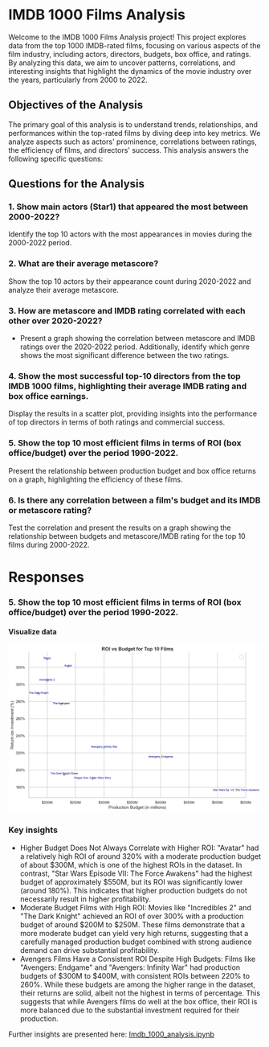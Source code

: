 # IMDB 1000 Films Analysis
Welcome to the IMDB 1000 Films Analysis project! This project explores data from the top 1000 IMDB-rated films, focusing on various aspects of the film industry, including actors, directors, budgets, box office, and ratings. By analyzing this data, we aim to uncover patterns, correlations, and interesting insights that highlight the dynamics of the movie industry over the years, particularly from 2000 to 2022.

## Objectives of the Analysis
The primary goal of this analysis is to understand trends, relationships, and performances within the top-rated films by diving deep into key metrics. We analyze aspects such as actors' prominence, correlations between ratings, the efficiency of films, and directors' success. This analysis answers the following specific questions:

## Questions for the Analysis

### 1. Show main actors (Star1) that appeared the most between 2000-2022?

Identify the top 10 actors with the most appearances in movies during the 2000-2022 period.

### 2. What are their average metascore?

Show the top 10 actors by their appearance count during 2020-2022 and analyze their average metascore.

### 3. How are metascore and IMDB rating correlated with each other over 2020-2022?

- Present a graph showing the correlation between metascore and IMDB ratings over the 2020-2022 period. Additionally, identify which genre shows the most significant difference between the two ratings.

### 4. Show the most successful top-10 directors from the top IMDB 1000 films, highlighting their average IMDB rating and box office earnings.

Display the results in a scatter plot, providing insights into the performance of top directors in terms of both ratings and commercial success.

### 5. Show the top 10 most efficient films in terms of ROI (box office/budget) over the period 1990-2022.

Present the relationship between production budget and box office returns on a graph, highlighting the efficiency of these films.


### 6. Is there any correlation between a film's budget and its IMDB or metascore rating?

Test the correlation and present the results on a graph showing the relationship between budgets and metascore/IMDB rating for the top 10 films during 2000-2022.



# Responses

### 5. Show the top 10 most efficient films in terms of ROI (box office/budget) over the period 1990-2022.

#### Visualize data

![ROI of top 10 films](https://github.com/zyesnazarov/Imdb_1000_analysis/blob/main/Images/ROI_top_10_films.png)


### Key insights

- Higher Budget Does Not Always Correlate with Higher ROI:
"Avatar" had a relatively high ROI of around 320% with a moderate production budget of about $300M, which is one of the highest ROIs in the dataset. In contrast, "Star Wars Episode VII: The Force Awakens" had the highest budget of approximately $550M, but its ROI was significantly lower (around 180%). This indicates that higher production budgets do not necessarily result in higher profitability.
- Moderate Budget Films with High ROI:
Movies like "Incredibles 2" and "The Dark Knight" achieved an ROI of over 300% with a production budget of around $200M to $250M. These films demonstrate that a more moderate budget can yield very high returns, suggesting that a carefully managed production budget combined with strong audience demand can drive substantial profitability.
- Avengers Films Have a Consistent ROI Despite High Budgets:
Films like "Avengers: Endgame" and "Avengers: Infinity War" had production budgets of $300M to $400M, with consistent ROIs between 220% to 260%. While these budgets are among the higher range in the dataset, their returns are solid, albeit not the highest in terms of percentage. This suggests that while Avengers films do well at the box office, their ROI is more balanced due to the substantial investment required for their production.

Further insights are presented here: [Imdb_1000_analysis.ipynb](https://github.com/zyesnazarov/Imdb_1000_analysis/blob/main/Imdb_1000_analysis.ipynb)